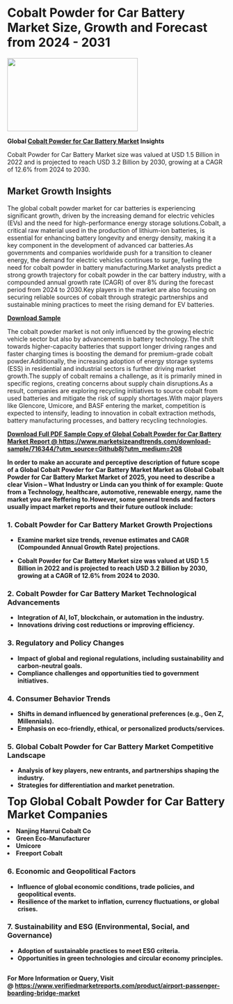 <H1>Cobalt Powder for Car Battery Market Size, Growth and Forecast from 2024 - 2031</H1><img class="aligncenter size-medium wp-image-584254" src="https://thirdeyenews.in/wp-content/uploads/2024/09/Global-Market-Research-300x168.jpeg" alt="" width="300" height="168" /><p><strong>Global&nbsp;<a href="https://www.marketsizeandtrends.com/download-sample/716344/?utm_source=Github8j?utm_medium=208">Cobalt Powder for Car Battery Market</a> Insights</strong></p><p>Cobalt Powder for Car Battery Market size was valued at USD 1.5 Billion in 2022 and is projected to reach USD 3.2 Billion by 2030, growing at a CAGR of 12.6% from 2024 to 2030.</p><p><h2>Market Growth Insights</h2> <p>The global cobalt powder market for car batteries is experiencing significant growth, driven by the increasing demand for electric vehicles (EVs) and the need for high-performance energy storage solutions.Cobalt, a critical raw material used in the production of lithium-ion batteries, is essential for enhancing battery longevity and energy density, making it a key component in the development of advanced car batteries.As governments and companies worldwide push for a transition to cleaner energy, the demand for electric vehicles continues to surge, fueling the need for cobalt powder in battery manufacturing.Market analysts predict a strong growth trajectory for cobalt powder in the car battery industry, with a compounded annual growth rate (CAGR) of over 8% during the forecast period from 2024 to 2030.Key players in the market are also focusing on securing reliable sources of cobalt through strategic partnerships and sustainable mining practices to meet the rising demand for EV batteries.</p> <p><strong><a href="#">Download Sample</a></strong></p> <p>The cobalt powder market is not only influenced by the growing electric vehicle sector but also by advancements in battery technology.The shift towards higher-capacity batteries that support longer driving ranges and faster charging times is boosting the demand for premium-grade cobalt powder.Additionally, the increasing adoption of energy storage systems (ESS) in residential and industrial sectors is further driving market growth.The supply of cobalt remains a challenge, as it is primarily mined in specific regions, creating concerns about supply chain disruptions.As a result, companies are exploring recycling initiatives to source cobalt from used batteries and mitigate the risk of supply shortages.With major players like Glencore, Umicore, and BASF entering the market, competition is expected to intensify, leading to innovation in cobalt extraction methods, battery manufacturing processes, and battery recycling technologies.<p><strong><a href="#"></p><p><span class=""><strong>Download Full PDF Sample Copy of Global Cobalt Powder for Car Battery Market Report</strong> @ <a href="https://www.marketsizeandtrends.com/download-sample/716344/?utm_source=Github8j?utm_medium=208" target="_blank">https://www.marketsizeandtrends.com/download-sample/716344/?utm_source=Github8j?utm_medium=208</a></span></p><p>In order to make an accurate and perceptive description of future scope of a Global&nbsp;Cobalt Powder for Car Battery Market Market as Global&nbsp;Cobalt Powder for Car Battery Market Market of 2025, you need to describe a clear Vision &ndash; What Industry or Linda can you think of for example: Quote from a Technology, healthcare, automotive, renewable energy, name the market you are Reffering to.However, some general trends and factors usually impact market reports and their future outlook include:</p><h3>1.&nbsp;<strong>Cobalt Powder for Car Battery Market Growth Projections</strong></h3><ul><li>Examine market size trends, revenue estimates and CAGR (Compounded Annual Growth Rate) projections.</li><li><p>Cobalt Powder for Car Battery Market size was valued at USD 1.5 Billion in 2022 and is projected to reach USD 3.2 Billion by 2030, growing at a CAGR of 12.6% from 2024 to 2030.</p></li></ul><h3>2.&nbsp;<strong>Cobalt Powder for Car Battery Market Technological Advancements</strong></h3><ul><li>Integration of AI, IoT, blockchain, or automation in the industry.</li><li>Innovations driving cost reductions or improving efficiency.</li></ul><h3>3.&nbsp;<strong>Regulatory and Policy Changes</strong></h3><ul><li>Impact of global and regional regulations, including sustainability and carbon-neutral goals.</li><li>Compliance challenges and opportunities tied to government initiatives.</li></ul><h3>4.&nbsp;<strong>Consumer Behavior Trends</strong></h3><ul><li>Shifts in demand influenced by generational preferences (e.g., Gen Z, Millennials).</li><li>Emphasis on eco-friendly, ethical, or personalized products/services.</li></ul><h3>5.&nbsp;<strong>Global Cobalt Powder for Car Battery Market Competitive Landscape</strong></h3><ul><li>Analysis of key players, new entrants, and partnerships shaping the industry.</li><li>Strategies for differentiation and market penetration.</li></ul><p data-pm-slice="1 1 []"><span style="color: inherit; font-family: inherit; font-size: 25px;">Top Global Cobalt Powder for Car Battery Market Companies</span></p><div class="" data-test-id=""><p><li>Nanjing Hanrui Cobalt Co</li><li> Green Eco-Manufacturer</li><li> Umicore</li><li> Freeport Cobalt</li></p></div><h3>6.&nbsp;<strong>Economic and Geopolitical Factors</strong></h3><ul><li>Influence of global economic conditions, trade policies, and geopolitical events.</li><li>Resilience of the market to inflation, currency fluctuations, or global crises.</li></ul><h3>7.&nbsp;<strong>Sustainability and ESG (Environmental, Social, and Governance)</strong></h3><ul><li>Adoption of sustainable practices to meet ESG criteria.</li><li>Opportunities in green technologies and circular economy principles.</li></ul><h2><strong style="font-size: 14px;">For More Information or Query, Visit @&nbsp;</strong><a style="background-color: #ffffff; font-size: 14px;" href="https://www.marketsizeandtrends.com/report/cobalt-powder-for-car-battery-market/" target="_blank">https://www.verifiedmarketreports.com/product/airport-passenger-boarding-bridge-market</a></h2>